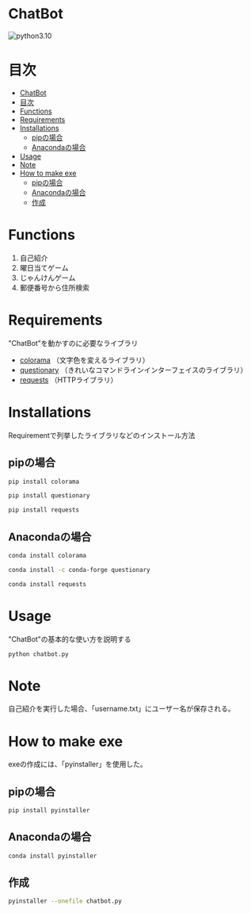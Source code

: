 # ChatBot
![python3.10](https://img.shields.io/badge/python-v3.10-blue)

# 目次
- [ChatBot](#chatbot)
- [目次](#目次)
- [Functions](#functions)
- [Requirements](#requirements)
- [Installations](#installations)
  - [pipの場合](#pipの場合)
  - [Anacondaの場合](#anacondaの場合)
- [Usage](#usage)
- [Note](#note)
- [How to make exe](#how-to-make-exe)
  - [pipの場合](#pipの場合-1)
  - [Anacondaの場合](#anacondaの場合-1)
  - [作成](#作成)


# Functions
  1. 自己紹介
  2. 曜日当てゲーム
  3. じゃんけんゲーム
  4. 郵便番号から住所検索

# Requirements
"ChatBot"を動かすのに必要なライブラリ
* [colorama](https://github.com/tartley/colorama)
（文字色を変えるライブラリ）
* [questionary](https://github.com/tmbo/questionary)
（きれいなコマンドラインインターフェイスのライブラリ）
* [requests](https://github.com/psf/requests)
（HTTPライブラリ）

# Installations
Requirementで列挙したライブラリなどのインストール方法
## pipの場合
```bash
pip install colorama
```
```bash
pip install questionary
```
```bash
pip install requests
```
## Anacondaの場合
```bash
conda install colorama
```
```bash
conda install -c conda-forge questionary
```
```bash
conda install requests
```

# Usage
"ChatBot"の基本的な使い方を説明する
```bash
python chatbot.py
```

# Note
自己紹介を実行した場合、「username.txt」にユーザー名が保存される。

# How to make exe
exeの作成には、「pyinstaller」を使用した。
## pipの場合
```bash
pip install pyinstaller
```
## Anacondaの場合
```bash
conda install pyinstaller
```
## 作成
```bash
pyinstaller --onefile chatbot.py
```